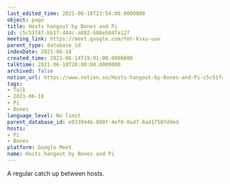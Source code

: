 ```yaml
---
last_edited_time: 2021-06-16T23:54:00.0000000
object: page
title: Hosts hangout by Bones and Pi
id: c5c51f47-bb17-444c-a802-688e5847a127
meeting_link: https://meet.google.com/fmt-ksxu-uuv
parent_type: database_id
indexDate: 2021-06-18
created_time: 2021-06-14T19:01:00.0000000
talktime: 2021-06-18T20:00:00.0000000
archived: false
notion_url: https://www.notion.so/Hosts-hangout-by-Bones-and-Pi-c5c51f47bb17444ca802688e5847a127
tags:
- Talk
- 2021-06-18
- Pi
- Bones
language_level: No limit
parent_database_id: e9339446-880f-4ef0-8ad7-8ad1f507dded
hosts:
- Pi
- Bones
platform: Google Meet
name: Hosts hangout by Bones and Pi
---
```


A regular catch up between hosts.


